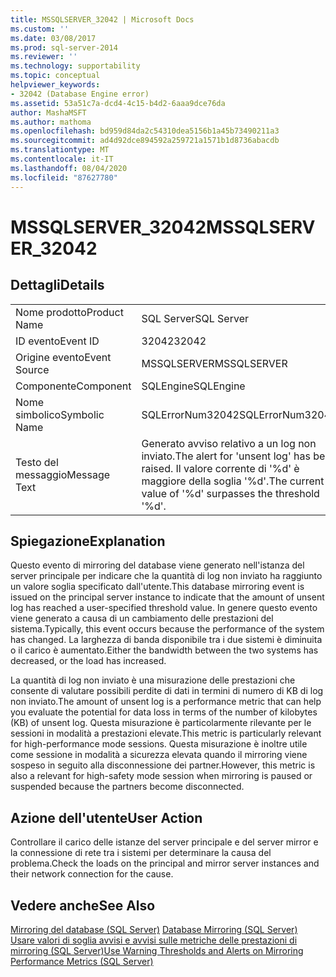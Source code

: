```yaml
---
title: MSSQLSERVER_32042 | Microsoft Docs
ms.custom: ''
ms.date: 03/08/2017
ms.prod: sql-server-2014
ms.reviewer: ''
ms.technology: supportability
ms.topic: conceptual
helpviewer_keywords:
- 32042 (Database Engine error)
ms.assetid: 53a51c7a-dcd4-4c15-b4d2-6aaa9dce76da
author: MashaMSFT
ms.author: mathoma
ms.openlocfilehash: bd959d84da2c54310dea5156b1a45b73490211a3
ms.sourcegitcommit: ad4d92dce894592a259721a1571b1d8736abacdb
ms.translationtype: MT
ms.contentlocale: it-IT
ms.lasthandoff: 08/04/2020
ms.locfileid: "87627780"
---
```

# <a name="mssqlserver_32042"></a><span data-ttu-id="e8f99-102">MSSQLSERVER_32042</span><span class="sxs-lookup"><span data-stu-id="e8f99-102">MSSQLSERVER_32042</span></span>
    
## <a name="details"></a><span data-ttu-id="e8f99-103">Dettagli</span><span class="sxs-lookup"><span data-stu-id="e8f99-103">Details</span></span>  
  
|||  
|-|-|  
|<span data-ttu-id="e8f99-104">Nome prodotto</span><span class="sxs-lookup"><span data-stu-id="e8f99-104">Product Name</span></span>|<span data-ttu-id="e8f99-105">SQL Server</span><span class="sxs-lookup"><span data-stu-id="e8f99-105">SQL Server</span></span>|  
|<span data-ttu-id="e8f99-106">ID evento</span><span class="sxs-lookup"><span data-stu-id="e8f99-106">Event ID</span></span>|<span data-ttu-id="e8f99-107">32042</span><span class="sxs-lookup"><span data-stu-id="e8f99-107">32042</span></span>|  
|<span data-ttu-id="e8f99-108">Origine evento</span><span class="sxs-lookup"><span data-stu-id="e8f99-108">Event Source</span></span>|<span data-ttu-id="e8f99-109">MSSQLSERVER</span><span class="sxs-lookup"><span data-stu-id="e8f99-109">MSSQLSERVER</span></span>|  
|<span data-ttu-id="e8f99-110">Componente</span><span class="sxs-lookup"><span data-stu-id="e8f99-110">Component</span></span>|<span data-ttu-id="e8f99-111">SQLEngine</span><span class="sxs-lookup"><span data-stu-id="e8f99-111">SQLEngine</span></span>|  
|<span data-ttu-id="e8f99-112">Nome simbolico</span><span class="sxs-lookup"><span data-stu-id="e8f99-112">Symbolic Name</span></span>|<span data-ttu-id="e8f99-113">SQLErrorNum32042</span><span class="sxs-lookup"><span data-stu-id="e8f99-113">SQLErrorNum32042</span></span>|  
|<span data-ttu-id="e8f99-114">Testo del messaggio</span><span class="sxs-lookup"><span data-stu-id="e8f99-114">Message Text</span></span>|<span data-ttu-id="e8f99-115">Generato avviso relativo a un log non inviato.</span><span class="sxs-lookup"><span data-stu-id="e8f99-115">The alert for 'unsent log' has been raised.</span></span> <span data-ttu-id="e8f99-116">Il valore corrente di '%d' è maggiore della soglia '%d'.</span><span class="sxs-lookup"><span data-stu-id="e8f99-116">The current value of '%d' surpasses the threshold '%d'.</span></span>|  
  
## <a name="explanation"></a><span data-ttu-id="e8f99-117">Spiegazione</span><span class="sxs-lookup"><span data-stu-id="e8f99-117">Explanation</span></span>  
 <span data-ttu-id="e8f99-118">Questo evento di mirroring del database viene generato nell'istanza del server principale per indicare che la quantità di log non inviato ha raggiunto un valore soglia specificato dall'utente.</span><span class="sxs-lookup"><span data-stu-id="e8f99-118">This database mirroring event is issued on the principal server instance to indicate that the amount of unsent log has reached a user-specified threshold value.</span></span> <span data-ttu-id="e8f99-119">In genere questo evento viene generato a causa di un cambiamento delle prestazioni del sistema.</span><span class="sxs-lookup"><span data-stu-id="e8f99-119">Typically, this event occurs because the performance of the system has changed.</span></span> <span data-ttu-id="e8f99-120">La larghezza di banda disponibile tra i due sistemi è diminuita o il carico è aumentato.</span><span class="sxs-lookup"><span data-stu-id="e8f99-120">Either the bandwidth between the two systems has decreased, or the load has increased.</span></span>  
  
 <span data-ttu-id="e8f99-121">La quantità di log non inviato è una misurazione delle prestazioni che consente di valutare possibili perdite di dati in termini di numero di KB di log non inviato.</span><span class="sxs-lookup"><span data-stu-id="e8f99-121">The amount of unsent log is a performance metric that can help you evaluate the potential for data loss in terms of the number of kilobytes (KB) of unsent log.</span></span> <span data-ttu-id="e8f99-122">Questa misurazione è particolarmente rilevante per le sessioni in modalità a prestazioni elevate.</span><span class="sxs-lookup"><span data-stu-id="e8f99-122">This metric is particularly relevant for high-performance mode sessions.</span></span> <span data-ttu-id="e8f99-123">Questa misurazione è inoltre utile come sessione in modalità a sicurezza elevata quando il mirroring viene sospeso in seguito alla disconnessione dei partner.</span><span class="sxs-lookup"><span data-stu-id="e8f99-123">However, this metric is also a relevant for high-safety mode session when mirroring is paused or suspended because the partners become disconnected.</span></span>  
  
## <a name="user-action"></a><span data-ttu-id="e8f99-124">Azione dell'utente</span><span class="sxs-lookup"><span data-stu-id="e8f99-124">User Action</span></span>  
 <span data-ttu-id="e8f99-125">Controllare il carico delle istanze del server principale e del server mirror e la connessione di rete tra i sistemi per determinare la causa del problema.</span><span class="sxs-lookup"><span data-stu-id="e8f99-125">Check the loads on the principal and mirror server instances and their network connection for the cause.</span></span>  
  
## <a name="see-also"></a><span data-ttu-id="e8f99-126">Vedere anche</span><span class="sxs-lookup"><span data-stu-id="e8f99-126">See Also</span></span>  
 <span data-ttu-id="e8f99-127">[Mirroring del database &#40;SQL Server&#41;](../../database-engine/database-mirroring/database-mirroring-sql-server.md) </span><span class="sxs-lookup"><span data-stu-id="e8f99-127">[Database Mirroring &#40;SQL Server&#41;](../../database-engine/database-mirroring/database-mirroring-sql-server.md) </span></span>  
 [<span data-ttu-id="e8f99-128">Usare valori di soglia avvisi e avvisi sulle metriche delle prestazioni di mirroring &#40;SQL Server&#41;</span><span class="sxs-lookup"><span data-stu-id="e8f99-128">Use Warning Thresholds and Alerts on Mirroring Performance Metrics &#40;SQL Server&#41;</span></span>](../../database-engine/database-mirroring/use-warning-thresholds-and-alerts-on-mirroring-performance-metrics-sql-server.md)  
  
  
